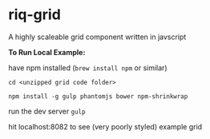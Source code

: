 riq-grid
===

A highly scaleable grid component written in javscript

**To Run Local Example:**

have npm installed (`brew install npm` or similar)

`cd <unzipped grid code folder>`

`npm install -g gulp phantomjs bower npm-shrinkwrap`

run the dev server `gulp`

hit localhost:8082 to see (very poorly styled) example grid

